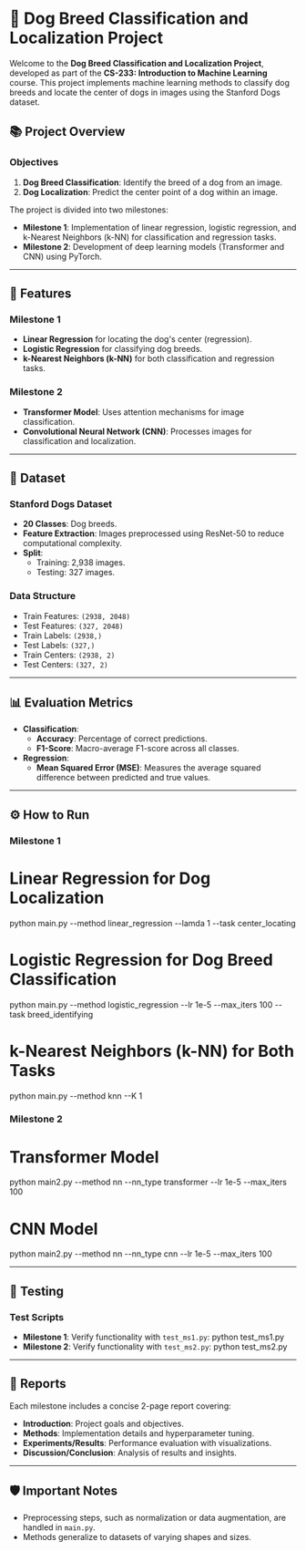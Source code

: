 # 🐾 Dog Breed Classification and Localization Project

Welcome to the **Dog Breed Classification and Localization Project**, developed as part of the **CS-233: Introduction to Machine Learning** course. 
This project implements machine learning methods to classify dog breeds and locate the center of dogs in images using the Stanford Dogs dataset.

## 📚 Project Overview

### Objectives
1. **Dog Breed Classification**: Identify the breed of a dog from an image.
2. **Dog Localization**: Predict the center point of a dog within an image.

The project is divided into two milestones:
- **Milestone 1**: Implementation of linear regression, logistic regression, and k-Nearest Neighbors (k-NN) for classification and regression tasks.
- **Milestone 2**: Development of deep learning models (Transformer and CNN) using PyTorch.

---

## 🚀 Features

### Milestone 1
- **Linear Regression** for locating the dog's center (regression).
- **Logistic Regression** for classifying dog breeds.
- **k-Nearest Neighbors (k-NN)** for both classification and regression tasks.

### Milestone 2
- **Transformer Model**: Uses attention mechanisms for image classification.
- **Convolutional Neural Network (CNN)**: Processes images for classification and localization.

---
## 📂 Dataset

### Stanford Dogs Dataset
- **20 Classes**: Dog breeds.
- **Feature Extraction**: Images preprocessed using ResNet-50 to reduce computational complexity.
- **Split**:
  - Training: 2,938 images.
  - Testing: 327 images.

### Data Structure
- Train Features: `(2938, 2048)`
- Test Features: `(327, 2048)`
- Train Labels: `(2938,)`
- Test Labels: `(327,)`
- Train Centers: `(2938, 2)`
- Test Centers: `(327, 2)`

---

## 📊 Evaluation Metrics

- **Classification**:
  - **Accuracy**: Percentage of correct predictions.
  - **F1-Score**: Macro-average F1-score across all classes.
- **Regression**:
  - **Mean Squared Error (MSE)**: Measures the average squared difference between predicted and true values.

---

## ⚙️ How to Run

### Milestone 1
# Linear Regression for Dog Localization
python main.py --method linear_regression --lamda 1 --task center_locating

# Logistic Regression for Dog Breed Classification
python main.py --method logistic_regression --lr 1e-5 --max_iters 100 --task breed_identifying

# k-Nearest Neighbors (k-NN) for Both Tasks
python main.py --method knn --K 1

### Milestone 2
# Transformer Model
python main2.py --method nn --nn_type transformer --lr 1e-5 --max_iters 100

# CNN Model
python main2.py --method nn --nn_type cnn --lr 1e-5 --max_iters 100

---

## 🧪 Testing

### Test Scripts
- **Milestone 1**: Verify functionality with `test_ms1.py`:
  python test_ms1.py
- **Milestone 2**: Verify functionality with `test_ms2.py`:
  python test_ms2.py
  
---

## 📝 Reports

Each milestone includes a concise 2-page report covering:
- **Introduction**: Project goals and objectives.
- **Methods**: Implementation details and hyperparameter tuning.
- **Experiments/Results**: Performance evaluation with visualizations.
- **Discussion/Conclusion**: Analysis of results and insights.

---

## 🛡️ Important Notes

- Preprocessing steps, such as normalization or data augmentation, are handled in `main.py`.
- Methods generalize to datasets of varying shapes and sizes.
